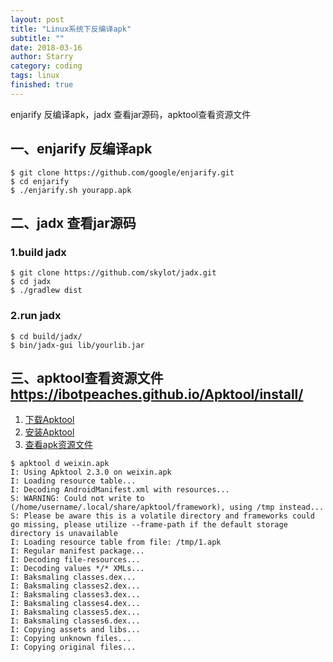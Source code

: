 ```yaml
---
layout: post
title: "Linux系统下反编译apk"
subtitle: ""
date: 2018-03-16
author: Starry
category: coding
tags: linux
finished: true
---
```


enjarify 反编译apk，jadx 查看jar源码，apktool查看资源文件

## 一、enjarify 反编译apk
```
$ git clone https://github.com/google/enjarify.git
$ cd enjarify
$ ./enjarify.sh yourapp.apk
```

## 二、jadx 查看jar源码
### 1.build jadx
```
$ git clone https://github.com/skylot/jadx.git
$ cd jadx
$ ./gradlew dist
```

### 2.run jadx
```
$ cd build/jadx/
$ bin/jadx-gui lib/yourlib.jar
```

## 三、apktool查看资源文件 https://ibotpeaches.github.io/Apktool/install/
1. [下载Apktool](https://github.com/iBotPeaches/Apktool/releases)
2. [安装Apktool](https://ibotpeaches.github.io/Apktool/install/)
3. [查看apk资源文件](https://ibotpeaches.github.io/Apktool/documentation/)
```
$ apktool d weixin.apk
I: Using Apktool 2.3.0 on weixin.apk
I: Loading resource table...
I: Decoding AndroidManifest.xml with resources...
S: WARNING: Could not write to (/home/username/.local/share/apktool/framework), using /tmp instead...
S: Please be aware this is a volatile directory and frameworks could go missing, please utilize --frame-path if the default storage directory is unavailable
I: Loading resource table from file: /tmp/1.apk
I: Regular manifest package...
I: Decoding file-resources...
I: Decoding values */* XMLs...
I: Baksmaling classes.dex...
I: Baksmaling classes2.dex...
I: Baksmaling classes3.dex...
I: Baksmaling classes4.dex...
I: Baksmaling classes5.dex...
I: Baksmaling classes6.dex...
I: Copying assets and libs...
I: Copying unknown files...
I: Copying original files...
```
